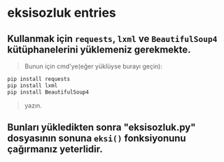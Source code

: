 # eksisozluk entries
## Kullanmak için `requests`, `lxml` ve `BeautifulSoup4` kütüphanelerini yüklemeniz gerekmekte.
> Bunun için cmd'ye(eğer yüklüyse burayı geçin):
```sh
pip install requests
pip install lxml
pip install BeautifulSoup4
```
> yazın.
## Bunları yükledikten sonra "eksisozluk.py" dosyasının sonuna `eksi()` fonksiyonunu çağırmanız yeterlidir.
